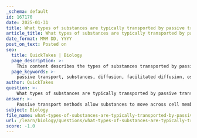 ```yaml
---
_schema: default
id: 167170
date: 2025-01-31
title: What types of substances are typically transported by passive transport methods?
article_title: What types of substances are typically transported by passive transport methods?
date_format: MMM DD, YYYY
post_on_text: Posted on
seo:
  title: QuickTakes | Biology
  page_description: >-
    This content describes the types of substances transported by passive transport methods, including simple diffusion, facilitated diffusion, and osmosis, focusing on gases, small lipids, polar molecules, and ions.
  page_keywords: >-
    passive transport, substances, diffusion, facilitated diffusion, osmosis, gases, small lipids, ions, polar molecules, concentration gradient
author: QuickTakes
question: >-
    What types of substances are typically transported by passive transport methods?
answer: >-
    Passive transport methods allow substances to move across cell membranes without the expenditure of energy, relying instead on the concentration gradient. The types of substances typically transported by passive transport methods include:\n\n1. **Simple Diffusion**:\n   - **Gases**: Oxygen (O₂) and carbon dioxide (CO₂) can diffuse directly through the lipid bilayer due to their small size and nonpolar nature.\n   - **Small Lipids**: Nonpolar molecules like steroid hormones can also pass through the membrane easily.\n   - **Small Polar Molecules**: Some small polar molecules, such as water, can diffuse through the membrane, although they may also utilize specific channels.\n\n2. **Facilitated Diffusion**:\n   - **Ions**: Charged particles such as sodium (Na⁺), potassium (K⁺), calcium (Ca²⁺), and chloride (Cl⁻) require channel proteins to cross the hydrophobic lipid bilayer.\n   - **Polar Molecules**: Larger polar molecules, such as glucose, are transported via carrier proteins that bind to the molecule and facilitate its passage across the membrane.\n\n3. **Osmosis**:\n   - **Water**: The passive movement of water molecules occurs either directly through the lipid bilayer or through specialized water channels called aquaporins.\n\nIn summary, passive transport typically involves the movement of gases, small lipids, small polar molecules, ions, and water, all moving down their concentration gradients without the need for energy input.
subject: Biology
file_name: what-types-of-substances-are-typically-transported-by-passive-transport-methods.md
url: /learn/biology/questions/what-types-of-substances-are-typically-transported-by-passive-transport-methods
score: -1.0
---
```


&nbsp;